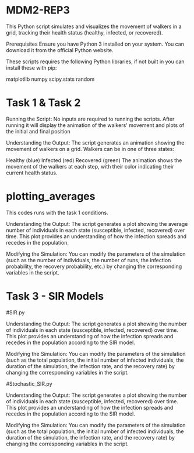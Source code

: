 # MDM2-REP3
This Python script simulates and visualizes the movement of walkers in a grid, tracking their health status (healthy, infected, or recovered).

Prerequisites
Ensure you have Python 3 installed on your system. You can download it from the official Python website.

These scripts requires the following Python libraries, if not built in you can install these with pip:

matplotlib
numpy
scipy.stats
random

# Task 1 & Task 2

Running the Script:
No inputs are required to running the scripts. After running it will display the animation of the walkers' movement and plots of the initial and final position

Understanding the Output:
The script generates an animation showing the movement of walkers on a grid. Walkers can be in one of three states:

Healthy (blue)
Infected (red)
Recovered (green)
The animation shows the movement of the walkers at each step, with their color indicating their current health status.

# plotting_averages

This codes runs with the task 1 conditions.

Understanding the Output:
The script generates a plot showing the average number of individuals in each state (susceptible, infected, recovered) over time. This plot provides an understanding of how the infection spreads and recedes in the population.

Modifying the Simulation:
You can modify the parameters of the simulation (such as the number of individuals, the number of runs, the infection probability, the recovery probability, etc.) by changing the corresponding variables in the script.


# Task 3 - SIR Models
#SIR.py

Understanding the Output:
The script generates a plot showing the number of individuals in each state (susceptible, infected, recovered) over time. This plot provides an understanding of how the infection spreads and recedes in the population according to the SIR model.

Modifying the Simulation:
You can modify the parameters of the simulation (such as the total population, the initial number of infected individuals, the duration of the simulation, the infection rate, and the recovery rate) by changing the corresponding variables in the script.

#Stochastic_SIR.py

Understanding the Output:
The script generates a plot showing the number of individuals in each state (susceptible, infected, recovered) over time. This plot provides an understanding of how the infection spreads and recedes in the population according to the SIR model.

Modifying the Simulation:
You can modify the parameters of the simulation (such as the total population, the initial number of infected individuals, the duration of the simulation, the infection rate, and the recovery rate) by changing the corresponding variables in the script.      


